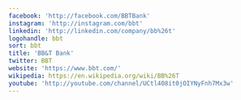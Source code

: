 ```yaml
---
facebook: 'http://facebook.com/BBTBank'
instagram: 'http://instagram.com/bbt'
linkedin: 'http://linkedin.com/company/bb%26t'
logohandle: bbt
sort: bbt
title: 'BB&T Bank'
twitter: BBT
website: 'https://www.bbt.com/'
wikipedia: https://en.wikipedia.org/wiki/BB%26T
youtube: 'http://youtube.com/channel/UCtl408it0jOIYNyFnh7Mx3w'
---
```

